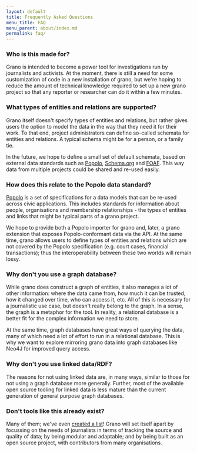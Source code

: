```yaml
---
layout: default
title: Frequently Asked Questions
menu_title: FAQ
menu_parent: about/index.md
permalink: faq/
---
```


### Who is this made for?

Grano is intended to become a power tool for investigations run by journalists and activists. At the moment, there is still a need for some customization of code in a new installation of grano, but we're hoping to reduce the amount of technical knowledge required to set up a new grano project so that any reporter or researcher can do it within a few minutes.

### What types of entities and relations are supported?

Grano itself doesn't specify types of entities and relations, but rather gives users the option to model the data in the way that they need it for their work. To that end, project administrators can define so-called schemata for entities and relations. A typical schema might be for a person, or a family tie.

In the future, we hope to define a small set of default schemata, based on external data standards such as [Popolo](http://popoloproject.com/), [Schema.org](http://schema.org) and [FOAF](http://www.foaf-project.org/). This way data from multiple projects could be shared and re-used easily. 

### How does this relate to the Popolo data standard?

[Popolo](http://popoloproject.com/) is a set of specifications for a data models that can be re-used across civic applications. This includes standards for information about people, organisations and membership relationships - the types of entities and links that might be typical parts of a grano project.

We hope to provide both a Popolo importer for grano and, later, a grano extension that exposes Popolo-conformant data via the API. At the same time, grano allows users to define types of entities and relations which are not covered by the Popolo specification (e.g. court cases, financial transactions); thus the interoperability between these two worlds will remain lossy.

### Why don't you use a graph database?

While grano does construct a graph of entities, it also manages a lot of other information: where the data came from, how much it can be trusted, how it changed over time, who can access it, etc. All of this is necessary for a journalistic use case, but doesn't really belong to the graph. In a sense, the graph is a metaphor for the tool. In reality, a relational database is a better fit for the complex information we need to store.

At the same time, graph databases have great ways of querying the data, many of which need a lot of effort to run in a relational database. This is why we want to explore mirroring grano data into graph databases like Neo4J for improved query access.

### Why don't you use linked data/RDF?

The reasons for not using linked data are, in many ways, similar to those for not using a graph database more generally. Further, most of the available open source tooling for linked data is less mature than the current generation of general purpose graph databases.

### Don't tools like this already exist?

Many of them; we've even [created a list](/survey)! Grano will set itself apart by focussing on the needs of journalists in terms of tracking the source and quality of data; by being modular and adaptable; and by being built as an 
open source project, with contributors from many organisations.




